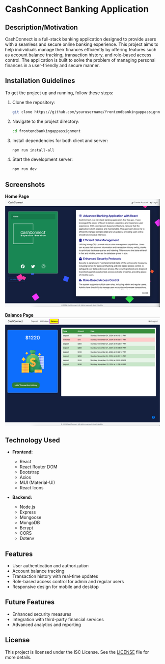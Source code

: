 # CashConnect Banking Application

## Description/Motivation
CashConnect is a full-stack banking application designed to provide users with a seamless and secure online banking experience. This project aims to help individuals manage their finances efficiently by offering features such as account balance tracking, transaction history, and role-based access control. The application is built to solve the problem of managing personal finances in a user-friendly and secure manner.

## Installation Guidelines
To get the project up and running, follow these steps:

1. Clone the repository:
    ```bash
    git clone https://github.com/yourusername/frontendbankingappassignment.git
    ```

2. Navigate to the project directory:
    ```bash
    cd frontendbankingappassignment
    ```

3. Install dependencies for both client and server:
    ```bash
    npm run install-all
    ```

4. Start the development server:
    ```bash
    npm run dev
    ```

## Screenshots

**Home Page**
![Home Page](./readme%20assets/HomePage.png)

**Balance Page**
![Balance Page](./readme%20assets/BalancePage.png)

## Technology Used
- **Frontend:**
  - React
  - React Router DOM
  - Bootstrap
  - Axios
  - MUI (Material-UI)
  - React Icons

- **Backend:**
  - Node.js
  - Express
  - Mongoose
  - MongoDB
  - Bcrypt
  - CORS
  - Dotenv

## Features
- User authentication and authorization
- Account balance tracking
- Transaction history with real-time updates
- Role-based access control for admin and regular users
- Responsive design for mobile and desktop

## Future Features
- Enhanced security measures
- Integration with third-party financial services
- Advanced analytics and reporting

## License
This project is licensed under the ISC License. See the [LICENSE](./LICENSE) file for more details.